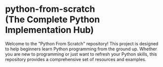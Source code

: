 # python-from-scratch <br> (The Complete Python Implementation Hub)

Welcome to the "Python From Scratch" repository! This project is designed to help beginners learn Python programming from the ground up. Whether you are new to programming or just want to refresh your Python skills, this repository provides a comprehensive set of resources and examples.
